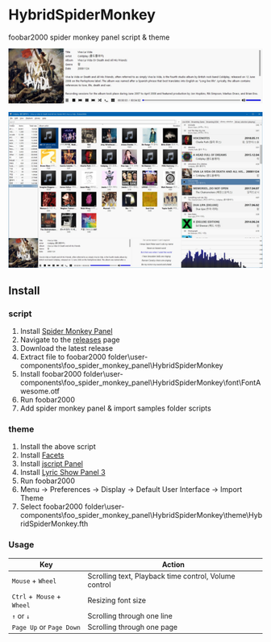 # HybridSpiderMonkey
foobar2000 spider monkey panel script & theme

![panel screenshot](README/screenshot1.jpg)

![theme screenshot](README/screenshot2.jpg)

## Install

### script

1. Install [Spider Monkey Panel](https://github.com/TheQwertiest/foo_spider_monkey_panel/wiki/Installation)
2. Navigate to the [releases](https://github.com/hybridcompiler/HybridSpiderMonkey/releases) page
3. Download the latest release
4. Extract file to foobar2000 folder\user-components\foo_spider_monkey_panel\HybridSpiderMonkey
5. Install foobar2000 folder\user-components\foo_spider_monkey_panel\HybridSpiderMonkey\font\FontAwesome.otf
6. Run foobar2000
7. Add spider monkey panel & import samples folder scripts

### theme

1. Install the above script
2. Install [Facets](https://www.foobar2000.org/components/view/foo_facets)
3. Install [jscript Panel](https://marc2k3.github.io/foo_jscript_panel.html)
4. Install [Lyric Show Panel 3](https://www.foobar2000.org/components/view/foo_uie_lyrics3)
5. Run foobar2000
6. Menu -> Preferences -> Display -> Default User Interface -> Import Theme
7. Select foobar2000 folder\user-components\foo_spider_monkey_panel\HybridSpiderMonkey\theme\HybridSpiderMonkey.fth

### Usage

| Key                        | Action                                                  |
| -------------------------- | ------------------------------------------------------- |
| `Mouse` + `Wheel`          | Scrolling text,  Playback time control,  Volume control |
| `Ctrl` +` Mouse` + `Wheel` | Resizing font size                                      |
| `↑` or  `↓`                | Scrolling through one line                              |
| `Page Up` or `Page Down`   | Scrolling through one page                              |
